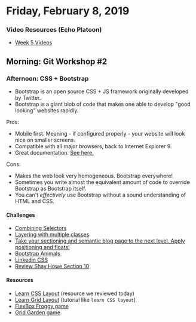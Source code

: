 Friday, February 8, 2019
======================
### Video Resources (Echo Platoon)
- [Week 5 Videos](https://www.youtube.com/watch?v=u5UT7jBwbEU&list=PLu0CiQ7bzwESK8JWt1KVzAHzjo7cVhs-f)

## Morning: Git Workshop #2
### Afternoon: CSS + Bootstrap
* Bootstrap is an open source CSS + JS framework originally developed by Twitter.
* Bootstrap is a giant blob of code that makes one able to develop "good looking" websites rapidly.

Pros:
* Mobile first. Meaning - if configured properly - your website will look nice on smaller screens.
* Compatible with all major browsers, back to Internet Explorer 9.
* Great documentation. [See here.](https://getbootstrap.com/docs/4.2/getting-started/introduction/)

Cons:
* Makes the web look very homogeneous. Bootstrap everywhere!
* Sometimes you write almost the equivalent amount of code to override Bootstrap as Bootstrap itself.
* You can't _effectively_ use Bootstrap without a sound understanding of HTML and CSS.


#### Challenges
* [Combining Selectors](https://github.com/hotelplatoon/html-combining-selectors)
* [Layering with multiple classes](https://github.com/hotelplatoon/html-layering)
* [Take your sectioning and semantic blog page to the next level. Apply positioning and floats!](https://github.com/hotelplatoon/complete-article)
* [Bootstrap Animals](https://github.com/hotelplatoon/bootstrap-animals)
* [Linkedin CSS](https://github.com/hotelplatoon/linkedin-css)
* [Review Shay Howe Section 10](http://learn.shayhowe.com/html-css/building-forms/)

#### Resources
* [Learn CSS Layout](http://learnlayout.com/) (resource we reviewed today)
* [Learn Grid Layout](http://learncssgrid.com/) (tutorial like `learn CSS layout`)
* [FlexBox Froggy game](http://flexboxfroggy.com/) 
* [Grid Garden game](http://cssgridgarden.com/)
